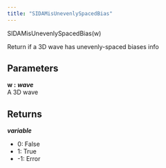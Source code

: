 ```yaml
---
title: "SIDAMisUnevenlySpacedBias"
---
```

<p class="function_definition">SIDAMisUnevenlySpacedBias(<span class="function_variables">w</span>)</p>

Return if a 3D wave has unevenly-spaced biases info

## Parameters

**w :** ***wave***  
A 3D wave

## Returns
***variable***  
* 0: False
* 1: True
* -1: Error
